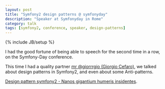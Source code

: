 ```yaml
---
layout: post
title: "Symfony2 design patterns @ symfonyday"
description: "Speaker at Symfonyday in Rome"
category: talk
tags: [symfony2, conference, speaker, design-patterns]
---
```

{% include JB/setup %}

I had the good fortune of being able to speech for the second time in a row,
on the Symfony-Day conference.

This time I had a quality partner [mr @giorrrgio (Giorgio Cefaro)](http://giorgiocefaro.com/), we talked about design patterns in Symfony2, and even about some Anti-patterns.

[Design pattern symfony2 - Nanos gigantium humeris insidentes](http://www.slideshare.net/liuggio/design-pattern-symfony2).